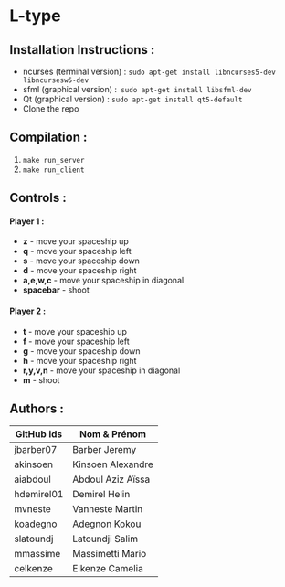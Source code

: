 # L-type
## Installation Instructions :
* ncurses (terminal version) : ``` sudo apt-get install libncurses5-dev libncursesw5-dev ```
* sfml (graphical version) :``` sudo apt-get install libsfml-dev```
* Qt (graphical version) : ```sudo apt-get install qt5-default```
* Clone the repo 

## Compilation :
1. ```make run_server```
2. ``` make run_client ```

## Controls :
#### Player 1 :
* **z** - move your spaceship up
*  **q** - move your spaceship left
*  **s** - move your spaceship down
*  **d** - move your spaceship right
*  **a,e,w,c** - move your spaceship in diagonal
*  **spacebar** - shoot
#### Player 2 :
* **t** - move your spaceship up
*  **f** - move your spaceship left
*  **g** - move your spaceship down
*  **h** - move your spaceship right
*  **r,y,v,n** - move your spaceship in diagonal
*  **m** - shoot



## Authors :
| GitHub ids | Nom & Prénom      |
|------------|-------------------|
| jbarber07  | Barber Jeremy     |
| akinsoen   | Kinsoen Alexandre |
| aiabdoul   | Abdoul Aziz Aïssa |
| hdemirel01 | Demirel Helin     |
| mvneste    | Vanneste Martin   |
| koadegno   | Adegnon Kokou     |
| slatoundj  | Latoundji Salim   |
| mmassime   | Massimetti Mario  |
| celkenze   | Elkenze Camelia   |
